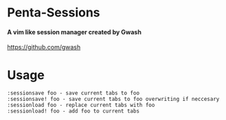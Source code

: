 # Penta-Sessions
#### A vim like session manager created by Gwash

https://github.com/gwash

# Usage
    :sessionsave foo - save current tabs to foo
    :sessionsave! foo - save current tabs to foo overwriting if neccesary
    :sessionload foo - replace current tabs with foo
    :sessionload! foo - add foo to current tabs
